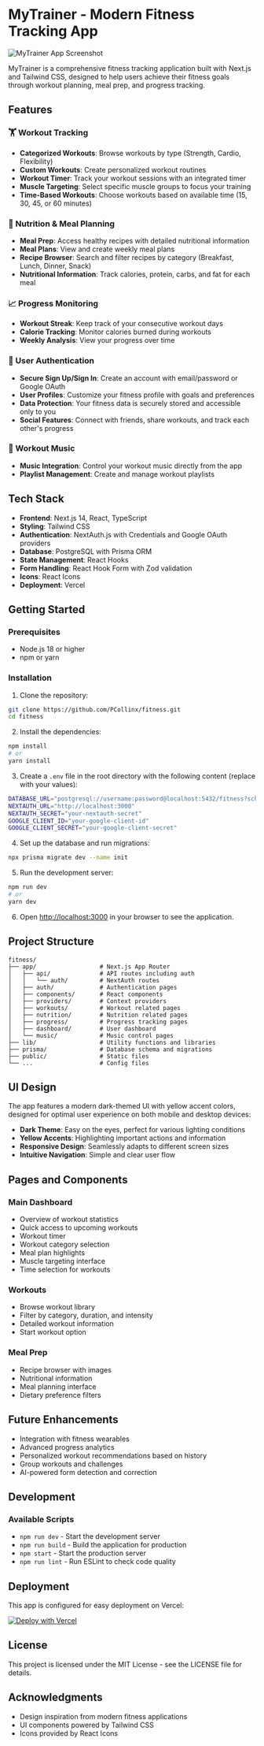 # MyTrainer - Modern Fitness Tracking App

![MyTrainer App Screenshot](https://source.unsplash.com/random/1200x600/?fitness,app)

MyTrainer is a comprehensive fitness tracking application built with Next.js and Tailwind CSS, designed to help users achieve their fitness goals through workout planning, meal prep, and progress tracking.

## Features

### 🏋️ Workout Tracking

- **Categorized Workouts**: Browse workouts by type (Strength, Cardio, Flexibility)
- **Custom Workouts**: Create personalized workout routines
- **Workout Timer**: Track your workout sessions with an integrated timer
- **Muscle Targeting**: Select specific muscle groups to focus your training
- **Time-Based Workouts**: Choose workouts based on available time (15, 30, 45, or 60 minutes)

### 🥗 Nutrition & Meal Planning

- **Meal Prep**: Access healthy recipes with detailed nutritional information
- **Meal Plans**: View and create weekly meal plans
- **Recipe Browser**: Search and filter recipes by category (Breakfast, Lunch, Dinner, Snack)
- **Nutritional Information**: Track calories, protein, carbs, and fat for each meal

### 📈 Progress Monitoring

- **Workout Streak**: Keep track of your consecutive workout days
- **Calorie Tracking**: Monitor calories burned during workouts
- **Weekly Analysis**: View your progress over time

### 🔐 User Authentication

- **Secure Sign Up/Sign In**: Create an account with email/password or Google OAuth
- **User Profiles**: Customize your fitness profile with goals and preferences
- **Data Protection**: Your fitness data is securely stored and accessible only to you
- **Social Features**: Connect with friends, share workouts, and track each other's progress

### 🎵 Workout Music

- **Music Integration**: Control your workout music directly from the app
- **Playlist Management**: Create and manage workout playlists

## Tech Stack

- **Frontend**: Next.js 14, React, TypeScript
- **Styling**: Tailwind CSS
- **Authentication**: NextAuth.js with Credentials and Google OAuth providers
- **Database**: PostgreSQL with Prisma ORM
- **State Management**: React Hooks
- **Form Handling**: React Hook Form with Zod validation
- **Icons**: React Icons
- **Deployment**: Vercel

## Getting Started

### Prerequisites

- Node.js 18 or higher
- npm or yarn

### Installation

1. Clone the repository:

```bash
git clone https://github.com/PCollinx/fitness.git
cd fitness
```

2. Install the dependencies:

```bash
npm install
# or
yarn install
```

3. Create a `.env` file in the root directory with the following content (replace with your values):

```bash
DATABASE_URL="postgresql://username:password@localhost:5432/fitness?schema=public"
NEXTAUTH_URL="http://localhost:3000"
NEXTAUTH_SECRET="your-nextauth-secret"
GOOGLE_CLIENT_ID="your-google-client-id"
GOOGLE_CLIENT_SECRET="your-google-client-secret"
```

4. Set up the database and run migrations:

```bash
npx prisma migrate dev --name init
```

5. Run the development server:

```bash
npm run dev
# or
yarn dev
```

6. Open [http://localhost:3000](http://localhost:3000) in your browser to see the application.

## Project Structure

```
fitness/
├── app/                  # Next.js App Router
│   ├── api/              # API routes including auth
│   │   └── auth/         # NextAuth routes
│   ├── auth/             # Authentication pages
│   ├── components/       # React components
│   ├── providers/        # Context providers
│   ├── workouts/         # Workout related pages
│   ├── nutrition/        # Nutrition related pages
│   ├── progress/         # Progress tracking pages
│   ├── dashboard/        # User dashboard
│   └── music/            # Music control pages
├── lib/                  # Utility functions and libraries
├── prisma/               # Database schema and migrations
├── public/               # Static files
└── ...                   # Config files
```

## UI Design

The app features a modern dark-themed UI with yellow accent colors, designed for optimal user experience on both mobile and desktop devices:

- **Dark Theme**: Easy on the eyes, perfect for various lighting conditions
- **Yellow Accents**: Highlighting important actions and information
- **Responsive Design**: Seamlessly adapts to different screen sizes
- **Intuitive Navigation**: Simple and clear user flow

## Pages and Components

### Main Dashboard

- Overview of workout statistics
- Quick access to upcoming workouts
- Workout timer
- Workout category selection
- Meal plan highlights
- Muscle targeting interface
- Time selection for workouts

### Workouts

- Browse workout library
- Filter by category, duration, and intensity
- Detailed workout information
- Start workout option

### Meal Prep

- Recipe browser with images
- Nutritional information
- Meal planning interface
- Dietary preference filters

## Future Enhancements

- Integration with fitness wearables
- Advanced progress analytics
- Personalized workout recommendations based on history
- Group workouts and challenges
- AI-powered form detection and correction

## Development

### Available Scripts

- `npm run dev` - Start the development server
- `npm run build` - Build the application for production
- `npm start` - Start the production server
- `npm run lint` - Run ESLint to check code quality

## Deployment

This app is configured for easy deployment on Vercel:

[![Deploy with Vercel](https://vercel.com/button)](https://vercel.com/new/clone?repository-url=https%3A%2F%2Fgithub.com%2FPCollinx%2Ffitness)

## License

This project is licensed under the MIT License - see the LICENSE file for details.

## Acknowledgments

- Design inspiration from modern fitness applications
- UI components powered by Tailwind CSS
- Icons provided by React Icons
